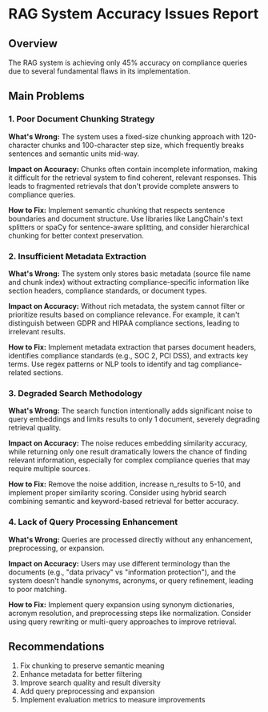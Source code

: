 # RAG System Accuracy Issues Report

## Overview
The RAG system is achieving only 45% accuracy on compliance queries due to several fundamental flaws in its implementation.

## Main Problems

### 1. Poor Document Chunking Strategy
**What's Wrong:** The system uses a fixed-size chunking approach with 120-character chunks and 100-character step size, which frequently breaks sentences and semantic units mid-way.

**Impact on Accuracy:** Chunks often contain incomplete information, making it difficult for the retrieval system to find coherent, relevant responses. This leads to fragmented retrievals that don't provide complete answers to compliance queries.

**How to Fix:** Implement semantic chunking that respects sentence boundaries and document structure. Use libraries like LangChain's text splitters or spaCy for sentence-aware splitting, and consider hierarchical chunking for better context preservation.

### 2. Insufficient Metadata Extraction
**What's Wrong:** The system only stores basic metadata (source file name and chunk index) without extracting compliance-specific information like section headers, compliance standards, or document types.

**Impact on Accuracy:** Without rich metadata, the system cannot filter or prioritize results based on compliance relevance. For example, it can't distinguish between GDPR and HIPAA compliance sections, leading to irrelevant results.

**How to Fix:** Implement metadata extraction that parses document headers, identifies compliance standards (e.g., SOC 2, PCI DSS), and extracts key terms. Use regex patterns or NLP tools to identify and tag compliance-related sections.

### 3. Degraded Search Methodology
**What's Wrong:** The search function intentionally adds significant noise to query embeddings and limits results to only 1 document, severely degrading retrieval quality.

**Impact on Accuracy:** The noise reduces embedding similarity accuracy, while returning only one result dramatically lowers the chance of finding relevant information, especially for complex compliance queries that may require multiple sources.

**How to Fix:** Remove the noise addition, increase n_results to 5-10, and implement proper similarity scoring. Consider using hybrid search combining semantic and keyword-based retrieval for better accuracy.

### 4. Lack of Query Processing Enhancement
**What's Wrong:** Queries are processed directly without any enhancement, preprocessing, or expansion.

**Impact on Accuracy:** Users may use different terminology than the documents (e.g., "data privacy" vs "information protection"), and the system doesn't handle synonyms, acronyms, or query refinement, leading to poor matching.

**How to Fix:** Implement query expansion using synonym dictionaries, acronym resolution, and preprocessing steps like normalization. Consider using query rewriting or multi-query approaches to improve retrieval.

## Recommendations
1. Fix chunking to preserve semantic meaning
2. Enhance metadata for better filtering
3. Improve search quality and result diversity
4. Add query preprocessing and expansion
5. Implement evaluation metrics to measure improvements
